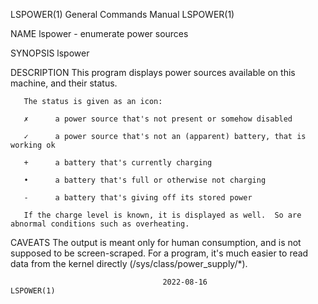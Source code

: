 LSPOWER(1)							    General Commands Manual							    LSPOWER(1)

NAME
       lspower - enumerate power sources

SYNOPSIS
       lspower

DESCRIPTION
       This program displays power sources available on this machine, and their status.

       The status is given as an icon:

       ✗      a power source that's not present or somehow disabled

       ✓      a power source that's not an (apparent) battery, that is working ok

       +      a battery that's currently charging

       •      a battery that's full or otherwise not charging

       -      a battery that's giving off its stored power

       If the charge level is known, it is displayed as well.  So are abnormal conditions such as overheating.

CAVEATS
       The output is meant only for human consumption, and is not supposed to be screen-scraped.  For a program, it's much easier to read data from the kernel
       directly (/sys/class/power_supply/*).

									  2022-08-16								    LSPOWER(1)
